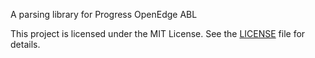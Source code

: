 A parsing library for Progress OpenEdge ABL


This project is licensed under the MIT License. See the [LICENSE](LICENSE) file for details.